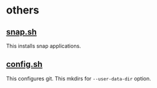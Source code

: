 # others

## [snap.sh](./snap.sh)

This installs snap applications.

## [config.sh](./config.sh)

This configures git. This mkdirs for `--user-data-dir` option.